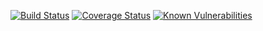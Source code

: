 [![Build Status](https://travis-ci.org/Weisbergbsf/react-tdd.svg?branch=master)](https://travis-ci.org/Weisbergbsf/react-tdd)
[![Coverage Status](https://coveralls.io/repos/github/Weisbergbsf/react-tdd/badge.svg?branch=master)](https://coveralls.io/github/Weisbergbsf/react-tdd?branch=master)
[![Known Vulnerabilities](https://snyk.io/test/github/Weisbergbsf/react-tdd/badge.svg)](https://snyk.io/test/github/Weisbergbsf/react-tdd)
